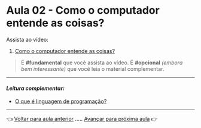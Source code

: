 # Aula 02 - Como o computador entende as coisas?

Assista ao vídeo:

  1. [Como o computador entende as coisas?](https://www.youtube.com/watch?v=RRyzdrL3AZw)

> É **#fundamental** que você assista ao vídeo. É **#opcional** _(embora bem interessante)_ que você leia o material complementar.

---

#### _Leitura complementar:_

* [O que é linguagem de programação?](https://universidadedatecnologia.com.br/o-que-e-linguagem-de-programacao/)

---

👈 [Voltar para aula anterior](../aula01/aula.md) ..... [Avançar para próxima aula](../aula03/aula.md) 👉
